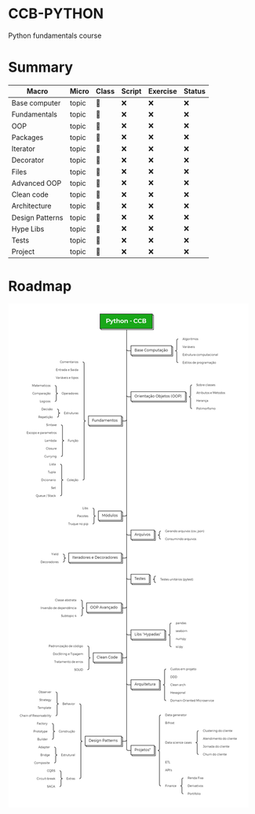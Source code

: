 # CCB-PYTHON
Python fundamentals course

# Summary

| Macro  | Micro | Class  | Script |Exercise |Status |
| ------------- | ------------- |-------------  | ------------- |------------- | ------------- |
|Base computer|topic|:link:|:x:|:x:|:x:|
|Fundamentals|topic|:link:|:x:|:x:|:x:|
|OOP|topic|:link:|:x:|:x:|:x:|
|Packages|topic|:link:|:x:|:x:|:x:|
|Iterator|topic|:link:|:x:|:x:|:x:|
|Decorator|topic|:link:|:x:|:x:|:x:|
|Files|topic|:link:|:x:|:x:|:x:|
|Advanced OOP|topic|:link:|:x:|:x:|:x:|
|Clean code|topic|:link:|:x:|:x:|:x:|
|Architecture|topic|:link:|:x:|:x:|:x:|
|Design Patterns|topic|:link:|:x:|:x:|:x:|
|Hype Libs|topic|:link:|:x:|:x:|:x:|
|Tests|topic|:link:|:x:|:x:|:x:|
|Project|topic|:link:|:x:|:x:|:x:|

# Roadmap
![Roadmap](roadmap.png)




